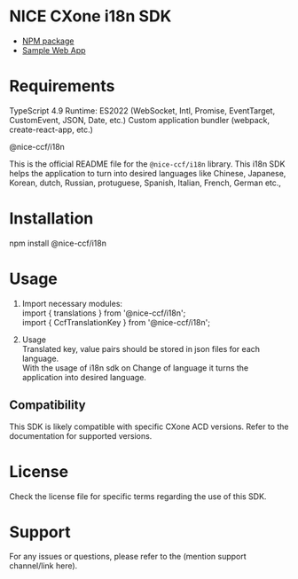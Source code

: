 # NICE CXone i18n SDK

*  [NPM package](https://www.npmjs.com/package/@nice-ccf/acd-sdk)
*  [Sample Web App](https://github.com/nice-cxone/webapp-acd-cxagent-sdk-consumer)

# Requirements

TypeScript 4.9
Runtime: ES2022 (WebSocket, Intl, Promise, EventTarget, CustomEvent, JSON, Date, etc.)
Custom application bundler (webpack, create-react-app, etc.)

@nice-ccf/i18n

This is the official README file for the `@nice-ccf/i18n` library. This i18n SDK helps the application to turn into desired languages like Chinese, Japanese, Korean, dutch, Russian, protuguese, Spanish, Italian, French, German etc.,

# Installation

   npm install @nice-ccf/i18n

# Usage

1. Import necessary modules:<br />
   import { translations } from '@nice-ccf/i18n';<br />
   import { CcfTranslationKey } from '@nice-ccf/i18n';

2. Usage <br/>
   Translated key, value pairs should be stored in json files for each language.<br />
    With the usage of i18n sdk on Change of language it turns the application into desired language.

## Compatibility

This SDK is likely compatible with specific CXone ACD versions. Refer to the documentation for supported versions.

# License

Check the license file for specific terms regarding the use of this SDK.

# Support

For any issues or questions, please refer to the (mention support channel/link here).